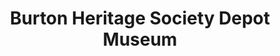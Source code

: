 ---
layout: repo
title: "Burton Heritage Society Depot Museum"
id: 16536
permalink: repos/16536/
---